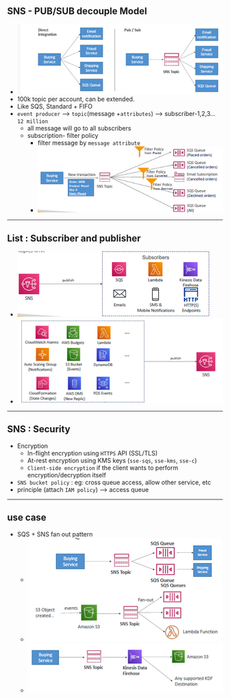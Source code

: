 ## SNS - PUB/SUB decouple Model
- ![img.png](../99_img/decouple/sns/img.png)
- 100k topic per account, can be extended.
- Like SQS, Standard + FIFO
- `event producer` --> `topic`(message +`attributes`) --> subscriber-1,2,3... `12 million`
  - all message will go to all subscribers
  - subscription- filter policy 
    - filter message by `message attribute`
    - ![img_6.png](../99_img/decouple/sns/img_6.png)

---
## List : Subscriber and publisher 
- ![img_1.png](../99_img/decouple/sns/img_1.png)
- ![img_2.png](../99_img/decouple/sns/img_2.png)

---
## SNS : Security
- Encryption
    - In-flight encryption using `HTTPS` API (SSL/TLS)
    - At-rest encryption using KMS keys (`sse-sqs`, `sse-kms`, `sse-c`)
    - `Client-side encryption` if the client wants to perform encryption/decryption itself
- `SNS bucket policy` : eg: cross queue access, allow other service, etc
- principle (attach `IAM policy`) --> access queue

---
## use case
- SQS + SNS fan out pattern
  - ![img_3.png](../99_img/decouple/sns/img_3.png)
  - ![img_4.png](../99_img/decouple/sns/img_4.png)
  - ![img_5.png](../99_img/decouple/sns/img_5.png)
